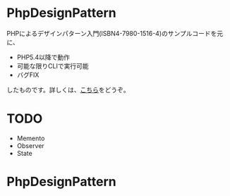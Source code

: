 PhpDesignPattern
================

PHPによるデザインパターン入門(ISBN4-7980-1516-4)のサンプルコードを元に、

- PHP5.4以降で動作
- 可能な限りCLIで実行可能
- バグFIX

したものです。詳しくは、[こちら](http://d.hatena.ne.jp/shimooka/20141210/1418182598)をどうぞ。

TODO
====
- Memento
- Observer
- State
# PhpDesignPattern
